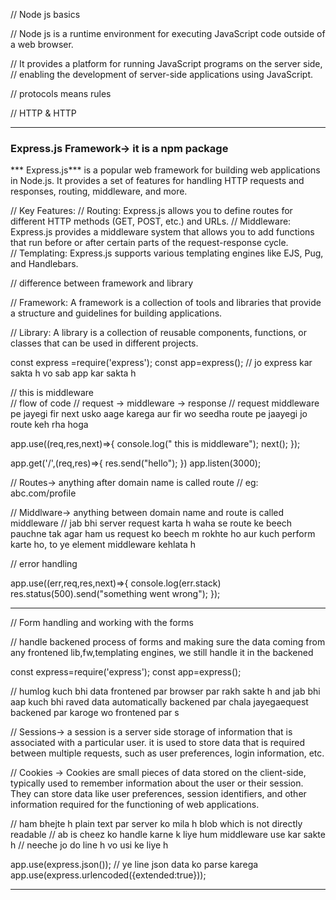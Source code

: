 // Node js basics

// Node js is a runtime environment for executing JavaScript code outside of a web browser. 

// It provides a platform for running JavaScript programs on the server side, 
// enabling the development of server-side applications using JavaScript.


// protocols means rules

// HTTP & HTTP

----------------------------------------------------------------------------------------------------------------------
### Express.js Framework-> it is a npm package 

*** Express.js*** is a popular web framework for building web applications in Node.js. It provides a set of features for handling HTTP requests and responses, routing, middleware, and more.

// Key Features:
// Routing: Express.js allows you to define routes for different HTTP methods (GET, POST, etc.) and URLs.
// Middleware: Express.js provides a middleware system that allows you to add functions that run before or after certain parts of the request-response cycle.   
// Templating: Express.js supports various templating engines like EJS, Pug, and Handlebars.


// difference between framework and library

// Framework: A framework is a collection of tools and libraries that provide a structure and guidelines for building applications.

// Library: A library is a collection of reusable components, functions, or classes that can be used in different projects.


const express =require('express');
const app=express(); // jo express kar sakta h vo sab app kar sakta h

// this is middleware   
// flow of code
// request -> middleware -> response
//  request middleware pe jayegi fir next usko aage karega aur fir wo seedha route pe jaayegi jo route keh rha hoga


app.use((req,res,next)=>{
    console.log(" this is middleware"); 
    next();
});

app.get('/',(req,res)=>{
    res.send("hello");
})
app.listen(3000);


// Routes-> anything after domain name is called route
//  eg: abc.com/profile

// Middlware-> anything between domain name and route is called middleware
//  jab bhi  server request karta h waha se route ke beech pauchne tak agar ham us request ko beech m rokhte ho aur kuch perform karte ho, to ye element middleware kehlata h

// error handling

app.use((err,req,res,next)=>{
    console.log(err.stack)
    res.status(500).send("something went wrong");
});

 ---------------------------------------------------------------------------------------------------------


// Form handling and working with the forms

// handle backened process of forms and making sure the data coming from any frontened lib,fw,templating engines, we still handle it in the backened

const express=require('express');
const app=express();


// humlog kuch bhi data frontened par browser par rakh sakte h and jab bhi aap kuch bhi raved data automatically backened par chala jayegaequest backened par karoge wo frontened par s


// Sessions-> a session is a server side storage of information that is associated with a particular user. it is used to store data that is required between multiple requests, such as user preferences, login information, etc.

// Cookies -> Cookies are small pieces of data stored on the client-side, typically used to remember information about the user or their session. They can store data like user preferences, session identifiers, and other information required for the functioning of web applications.


//  ham bhejte h plain text par server ko mila h blob which is not directly readable 
// ab is cheez ko handle karne k liye hum middleware use kar sakte h
// neeche jo do line h vo usi ke liye h


app.use(express.json()); // ye line json data ko parse karega
app.use(express.urlencoded({extended:true}));

----------------------------------------------------------------------------------------------------------------------







